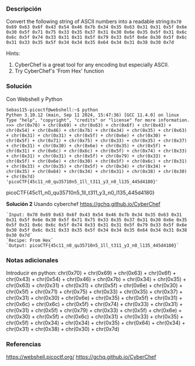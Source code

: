 ### Descripción
Convert the following string of ASCII numbers into a readable string:`0x70 0x69 0x63 0x6f 0x43 0x54 0x46 0x7b 0x34 0x35 0x63 0x31 0x31 0x5f 0x6e 0x30 0x5f 0x71 0x75 0x33 0x35 0x37 0x31 0x30 0x6e 0x35 0x5f 0x31 0x6c 0x6c 0x5f 0x74 0x33 0x31 0x31 0x5f 0x79 0x33 0x5f 0x6e 0x30 0x5f 0x6c 0x31 0x33 0x35 0x5f 0x34 0x34 0x35 0x64 0x34 0x31 0x38 0x30 0x7d`

Hints:
1. CyberChef is a great tool for any encoding but especially ASCII.
2. Try CyberChef's 'From Hex' function

### Solución
Con Webshell y Python

```
Sebas115-picoctf@webshell:~$ python
Python 3.10.12 (main, Sep 11 2024, 15:47:36) [GCC 11.4.0] on linux
Type "help", "copyright", "credits" or "license" for more information.
>>> chr(0x70) + chr(0x69) + chr(0x63) + chr(0x6f) + chr(0x43) + chr(0x54) + chr(0x46) + chr(0x7b) + chr(0x34) + chr(0x35) + chr(0x63) + chr(0x31) + chr(0x31) + chr(0x5f) + chr(0x6e) + chr(0x30) + chr(0x5f) + chr(0x71) + chr(0x75) + chr(0x33) + chr(0x35) + chr(0x37) + chr(0x31) + chr(0x30) + chr(0x6e) + chr(0x35) + chr(0x5f) + chr(0x31) + chr(0x6c) + chr(0x6c) + chr(0x5f) + chr(0x74) + chr(0x33) + chr(0x31) + chr(0x31) + chr(0x5f) + chr(0x79) + chr(0x33) + chr(0x5f) + chr(0x6e) + chr(0x30) + chr(0x5f) + chr(0x6c) + chr(0x31) + chr(0x33) + chr(0x35) + chr(0x5f) + chr(0x34) + chr(0x34) + chr(0x35) + chr(0x64) + chr(0x34) + chr(0x31) + chr(0x38) + chr(0x30) + chr(0x7d) 
'picoCTF{45c11_n0_qu35710n5_1ll_t311_y3_n0_l135_445d4180}'

```

picoCTF{45c11_n0_qu35710n5_1ll_t311_y3_n0_l135_445d4180}


**Solución 2**
Usando cyberchef https://gchq.github.io/CyberChef

```
`Input: 0x70 0x69 0x63 0x6f 0x43 0x54 0x46 0x7b 0x34 0x35 0x63 0x31 0x31 0x5f 0x6e 0x30 0x5f 0x71 0x75 0x33 0x35 0x37 0x31 0x30 0x6e 0x35 0x5f 0x31 0x6c 0x6c 0x5f 0x74 0x33 0x31 0x31 0x5f 0x79 0x33 0x5f 0x6e 0x30 0x5f 0x6c 0x31 0x33 0x35 0x5f 0x34 0x34 0x35 0x64 0x34 0x31 0x38 0x30 0x7d`
`Recipe: From Hex`
`Output: picoCTF{45c11_n0_qu35710n5_1ll_t311_y3_n0_l135_445d4180}`
```

### Notas adicionales
Introducir en python: chr(0x70) + chr(0x69) + chr(0x63) + chr(0x6f) + chr(0x43) + chr(0x54) + chr(0x46) + chr(0x7b) + chr(0x34) + chr(0x35) + chr(0x63) + chr(0x31) + chr(0x31) + chr(0x5f) + chr(0x6e) + chr(0x30) + chr(0x5f) + chr(0x71) + chr(0x75) + chr(0x33) + chr(0x35) + chr(0x37) + chr(0x31) + chr(0x30) + chr(0x6e) + chr(0x35) + chr(0x5f) + chr(0x31) + chr(0x6c) + chr(0x6c) + chr(0x5f) + chr(0x74) + chr(0x33) + chr(0x31) + chr(0x31) + chr(0x5f) + chr(0x79) + chr(0x33) + chr(0x5f) + chr(0x6e) + chr(0x30) + chr(0x5f) + chr(0x6c) + chr(0x31) + chr(0x33) + chr(0x35) + chr(0x5f) + chr(0x34) + chr(0x34) + chr(0x35) + chr(0x64) + chr(0x34) + chr(0x31) + chr(0x38) + chr(0x30) + chr(0x7d) 

### Referencias
https://webshell.picoctf.org/
https://gchq.github.io/CyberChef

